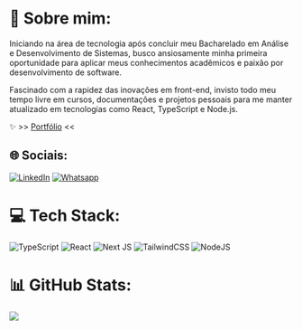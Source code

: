 # 💫 Sobre mim:

Iniciando na área de tecnologia após concluir meu Bacharelado em Análise e Desenvolvimento de Sistemas, busco ansiosamente minha primeira oportunidade para aplicar meus conhecimentos acadêmicos e paixão por desenvolvimento de software.

Fascinado com a rapidez das inovações em front-end, invisto todo meu tempo livre em cursos, documentações e projetos pessoais para me manter atualizado em tecnologias como React, TypeScript e Node.js.

✨ >> [Portfólio](https://vitorgomes.vercel.app/) <<

## 🌐 Sociais:

[![LinkedIn](https://img.shields.io/badge/LinkedIn-%230077B5.svg?logo=linkedin&logoColor=white)](https://www.linkedin.com/in/vitorgms/) [![Whatsapp](https://img.shields.io/badge/WhatsApp-25D366?logo=whatsapp&logoColor=white)](https://wa.me/5518991222161)

# 💻 Tech Stack:

![TypeScript](https://img.shields.io/badge/typescript-%23007ACC.svg?style=for-the-badge&logo=typescript&logoColor=white) ![React](https://img.shields.io/badge/react-%2320232a.svg?style=for-the-badge&logo=react&logoColor=%2361DAFB) ![Next JS](https://img.shields.io/badge/Next-black?style=for-the-badge&logo=next.js&logoColor=white) ![TailwindCSS](https://img.shields.io/badge/tailwindcss-%2338B2AC.svg?style=for-the-badge&logo=tailwind-css&logoColor=white) ![NodeJS](https://img.shields.io/badge/node.js-6DA55F?style=for-the-badge&logo=node.js&logoColor=white) <!-- ![Fastify](https://img.shields.io/badge/fastify-%23000000.svg?style=for-the-badge&logo=fastify&logoColor=white) ![Prisma](https://img.shields.io/badge/Prisma-2D3748.svg?style=for-the-badge&logo=Prisma&logoColor=white) -->

# 📊 GitHub Stats:

![](https://github-readme-stats.vercel.app/api/top-langs/?username=devrjs&theme=dark&hide_border=false&include_all_commits=false&count_private=false&layout=compact)
